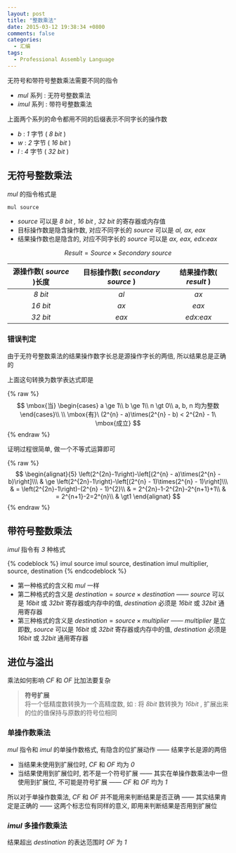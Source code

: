 ```yaml
---
layout: post
title: "整数乘法"
date: 2015-03-12 19:38:34 +0800
comments: false
categories:
  - 汇编
tags:
  - Professional Assembly Language
---
```


无符号和带符号整数乘法需要不同的指令 

* _mul_ 系列 : 无符号整数乘法
* _imul_ 系列 : 带符号整数乘法

上面两个系列的命令都用不同的后缀表示不同字长的操作数  

* _b_ : _1_ 字节 ( _8 bit_ )
* _w_ : _2_ 字节 ( _16 bit_ )
* _l_ : _4_ 字节 ( _32 bit_ )

<!--more-->

## 无符号整数乘法

_mul_ 的指令格式是

```
mul source
```

* _source_ 可以是 _8 bit , 16 bit , 32 bit_ 的寄存器或内存值
* 目标操作数是隐含操作数, 对应不同字长的 _source_ 可以是 _al, ax, eax_
* 结果操作数也是隐含的, 对应不同字长的 _source_ 可以是 _ax, eax, edx:eax_

$$
Result = Source \times Secondary\ source
$$

源操作数( _source_ )长度|目标操作数( _secondary source_ )|结果操作数( _result_ )
:----:|:----:|:----:
_8 bit_|_al_|_ax_
_16 bit_|_ax_|_eax_
_32 bit_|_eax_|_edx:eax_

### 错误判定

由于无符号整数乘法的结果操作数字长总是源操作字长的两倍, 所以结果总是正确的

上面这句转换为数学表达式即是

{% raw %}
$$
\mbox{当}
\begin{cases}
a \ge 1\\
b \ge 1\\
n \gt 0\\
a, b, n 均为整数
\end{cases}\\
\\\mbox{有}\ 
(2^{n} - a)\times(2^{n} - b) < 2^{2n} - 1\ \mbox{成立}
$$
{% endraw %}

证明过程很简单, 做一个不等式运算即可

{% raw %}
$$
\begin{alignat}{5}
\left(2^{2n}-1\right)-\left[(2^{n} - a)\times(2^{n} - b)\right]\\\
& \ge
\left(2^{2n}-1\right)-\left[(2^{n} - 1)\times(2^{n} - 1)\right]\\\
& =
\left(2^{2n}-1\right)-(2^{n} - 1)^{2}\\
& =
2^{2n}-1-2^{2n}-2^{n+1}+1\\
& =
2^{n+1}-2=2^{n}\\
& \gt1
\end{alignat}
$$
{% endraw %}

## 带符号整数乘法

_imul_ 指令有 _3_ 种格式

{% codeblock %}
imul source
imul source, destination
imul multiplier, source, destination
{% endcodeblock %}

* 第一种格式的含义和 _mul_ 一样
* 第二种格式的含义是 $destination = source \times destination$ —— _source_ 可以是 _16bit_ 或 _32bit_ 寄存器或内存中的值, _destination_ 必须是 _16bit_ 或 _32bit_ 通用寄存器
* 第三种格式的含义是 $destination = source \times multiplier$ —— _multiplier_ 是立即数, _source_ 可以是 _16bit_ 或 _32bit_ 寄存器或内存中的值, _destination_ 必须是 _16bit_ 或 _32bit_ 通用寄存器

## 进位与溢出

乘法如何影响 _CF_ 和 _OF_ 比加法要复杂

> __符号扩展__  
> 将一个低精度数转换为一个高精度数, 如 : 将 _8bit_ 数转换为 _16bit_ , 扩展出来的位的值保持与原数的符号位相同
### 单操作数乘法
_mul_ 指令和 _imul_ 的单操作数格式, 有隐含的位扩展动作 —— 结果字长是源的两倍

* 当结果未使用到扩展位时, _CF_ 和 _OF_ 均为 _0_
* 当结果使用到扩展位时, 若不是一个符号扩展 —— 其实在单操作数乘法中一但使用到扩展位, 不可能是符号扩展 —— _CF_ 和 _OF_ 均为 _1_

所以对于单操作数乘法, _CF_ 和 _OF_ 并不能用来判断结果是否正确 —— 其实结果肯定是正确的 —— 这两个标志位有同样的意义, 即用来判断结果是否用到扩展位

### _imul_ 多操作数乘法

结果超出 _destination_ 的表达范围时 _OF_ 为 _1_


